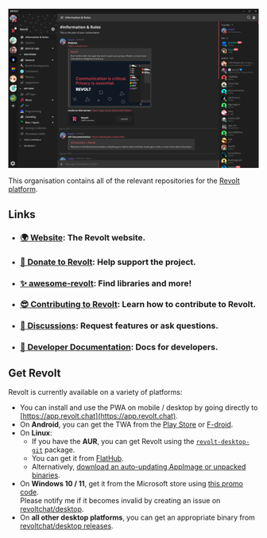 <p align="center">
  <img src="/screenshot.png" alt="Screenshot of Revolt client with the Testers server open at the Information and Rules channel." />
</p>

This organisation contains all of the relevant repositories for the [Revolt platform](https://revolt.chat).

## Links

- ### [🌍 Website](https://revolt.chat): The Revolt website.
- ### [💖 Donate to Revolt](https://insrt.uk/donate): Help support the project.
- ### [✨ awesome-revolt](https://github.com/insertish/awesome-revolt): Find libraries and more!
- ### [😎 Contributing to Revolt](https://github.com/revoltchat/revolt/discussions/282): Learn how to contribute to Revolt.
- ### [🦜 Discussions](https://github.com/revoltchat/revolt/discussions): Request features or ask questions.
- ### [🔧 Developer Documentation](https://developers.revolt.chat): Docs for developers.

## Get Revolt

Revolt is currently available on a variety of platforms:
- You can install and use the PWA on mobile / desktop by going directly to [https://app.revolt.chat](https://app.revolt.chat).
- On **Android**, you can get the TWA from the [Play Store](https://play.google.com/store/apps/details?id=chat.revolt.app.twa) or [F-droid](https://fdroid.revolt.chat/repo).
- On **Linux**:
  - If you have the **AUR**, you can get Revolt using the [`revolt-desktop-git`](https://aur.archlinux.org/packages/revolt-desktop-git) package.
  - You can get it from [FlatHub](https://flathub.org/apps/details/chat.revolt.RevoltDesktop).
  - Alternatively, [download an auto-updating AppImage or unpacked binaries](https://github.com/revoltchat/desktop/releases/tag/v1.0.3).
- On **Windows 10 / 11**, get it from the Microsoft store using [this promo code](http://go.microsoft.com/fwlink/?LinkId=532540&mstoken=246FT-4KJ4R-KYDQH-WC76C-FJPXZ).<br/>Please notify me if it becomes invalid by creating an issue on [revoltchat/desktop](https://github.com/revoltchat/desktop/issues/new).
- On **all other desktop platforms**, you can get an appropriate binary from [revoltchat/desktop releases](https://github.com/revoltchat/desktop/releases).
